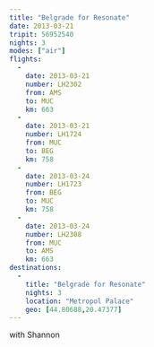 ```yaml
---
title: "Belgrade for Resonate"
date: 2013-03-21
tripit: 56952540
nights: 3
modes: ["air"]
flights:
  -
    date: 2013-03-21
    number: LH2302
    from: AMS
    to: MUC
    km: 663
  -
    date: 2013-03-21
    number: LH1724
    from: MUC
    to: BEG
    km: 758
  -
    date: 2013-03-24
    number: LH1723
    from: BEG
    to: MUC
    km: 758
  -
    date: 2013-03-24
    number: LH2308
    from: MUC
    to: AMS
    km: 663
destinations:
  -
    title: "Belgrade for Resonate"
    nights: 3
    location: "Metropol Palace"
    geo: [44.80688,20.47377]
---
```


with Shannon
